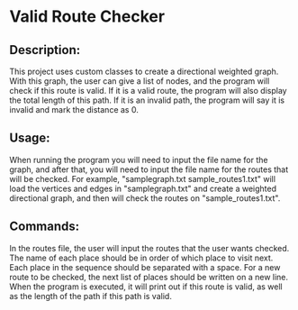 # Valid Route Checker
## Description:
This project uses custom classes to create a directional weighted graph. With this graph, the user can give a list of nodes, and the program will check if this route is valid. If it is a valid route, the program will also display the total length of this path. If it is an invalid path, the program will say it is invalid and mark the distance as 0.

## Usage:
When running the program you will need to input the file name for the graph, and after that, you will need to input the file name for the routes that will be checked. For example, "samplegraph.txt sample_routes1.txt" will load the vertices and edges in "samplegraph.txt" and create a weighted directional graph, and then will check the routes on "sample_routes1.txt".

## Commands:
In the routes file, the user will input the routes that the user wants checked. The name of each place should be in order of which place to visit next. Each place in the sequence should be separated with a space. For a new route to be checked, the next list of places should be written on a new line. When the program is executed, it will print out if this route is valid, as well as the length of the path if this path is valid.
